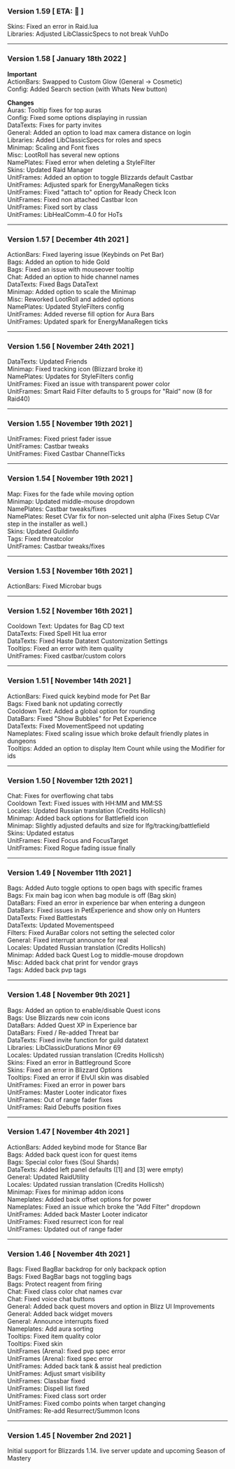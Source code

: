 ### Version 1.59 [ ETA: 🍨 ]

Skins: Fixed an error in Raid.lua  
Libraries: Adjusted LibClassicSpecs to not break VuhDo  

___
### Version 1.58 [ January 18th 2022 ]

**Important**  
ActionBars: Swapped to Custom Glow (General -> Cosmetic)  
Config: Added Search section (with Whats New button)  

**Changes**  
Auras: Tooltip fixes for top auras  
Config: Fixed some options displaying in russian  
DataTexts: Fixes for party invites  
General: Added an option to load max camera distance on login  
Libraries: Added LibClassicSpecs for roles and specs  
Minimap: Scaling and Font fixes  
Misc: LootRoll has several new options  
NamePlates: Fixed error when deleting a StyleFilter  
Skins: Updated Raid Manager  
UnitFrames: Added an option to toggle Blizzards default Castbar  
UnitFrames: Adjusted spark for EnergyManaRegen ticks  
UnitFrames: Fixed "attach to" option for Ready Check Icon  
UnitFrames: Fixed non attached Castbar Icon  
UnitFrames: Fixed sort by class  
UnitFrames: LibHealComm-4.0 for HoTs  

___
### Version 1.57 [ December 4th 2021 ]

ActionBars: Fixed layering issue (Keybinds on Pet Bar)  
Bags: Added an option to hide Gold  
Bags: Fixed an issue with mouseover tooltip  
Chat: Added an option to hide channel names  
DataTexts: Fixed Bags DataText  
Minimap: Added option to scale the Minimap  
Misc: Reworked LootRoll and added options  
NamePlates: Updated StyleFilters config  
UnitFrames: Added reverse fill option for Aura Bars  
UnitFrames: Updated spark for EnergyManaRegen ticks  

___
### Version 1.56 [ November 24th 2021 ]

DataTexts: Updated Friends  
Minimap: Fixed tracking icon (Blizzard broke it)  
NamePlates: Updates for StyleFilters config  
UnitFrames: Fixed an issue with transparent power color  
UnitFrames: Smart Raid Filter defaults to 5 groups for "Raid" now (8 for Raid40)  

___
### Version 1.55 [ November 19th 2021 ]

UnitFrames: Fixed priest fader issue  
UnitFrames: Castbar tweaks  
UnitFrames: Fixed Castbar ChannelTicks  

___
### Version 1.54 [ November 19th 2021 ]

Map: Fixes for the fade while moving option  
Minimap: Updated middle-mouse dropdown  
NamePlates: Castbar tweaks/fixes  
NamePlates: Reset CVar fix for non-selected unit alpha (Fixes Setup CVar step in the installer as well.)  
Skins: Updated Guildinfo  
Tags: Fixed threatcolor  
UnitFrames: Castbar tweaks/fixes  

___
### Version 1.53 [ November 16th 2021 ]

ActionBars: Fixed Microbar bugs  

___
### Version 1.52 [ November 16th 2021 ]

Cooldown Text: Updates for Bag CD text  
DataTexts: Fixed Spell Hit lua error  
DataTexts: Fixed Haste Datatext Customization Settings  
Tooltips: Fixed an error with item quality  
UnitFrames: Fixed castbar/custom colors  

___
### Version 1.51 [ November 14th 2021 ]

ActionBars: Fixed quick keybind mode for Pet Bar  
Bags: Fixed bank not updating correctly  
Cooldown Text: Added a global option for rounding  
DataBars: Fixed "Show Bubbles" for Pet Experience  
DataTexts: Fixed MovementSpeed not updating  
Nameplates: Fixed scaling issue which broke default friendly plates in dungeons  
Tooltips: Added an option to display Item Count while using the Modifier for ids  

___
### Version 1.50 [ November 12th 2021 ]

Chat: Fixes for overflowing chat tabs  
Cooldown Text: Fixed issues with HH:MM and MM:SS  
Locales: Updated Russian translation (Credits Hollicsh)  
Minimap: Added back options for Battlefield icon  
Minimap: Slightly adjusted defaults and size for lfg/tracking/battlefield  
Skins: Updated estatus  
UnitFrames: Fixed Focus and FocusTarget  
UnitFrames: Fixed Rogue fading issue finally  

___
### Version 1.49 [ November 11th 2021 ]

Bags: Added Auto toggle options to open bags with specific frames  
Bags: Fix main bag icon when bag module is off (Bag skin)  
DataBars: Fixed an error in experience bar when entering a dungeon  
DataBars: Fixed issues in PetExperience and show only on Hunters  
DataTexts: Fixed Battlestats  
DataTexts: Updated Movementspeed  
Filters: Fixed AuraBar colors not setting the selected color  
General: Fixed interrupt announce for real  
Locales: Updated Russian translation (Credits Hollicsh)  
Minimap: Added back Quest Log to middle-mouse dropdown  
Misc: Added back chat print for vendor grays  
Tags: Added back pvp tags  

___
### Version 1.48 [ November 9th 2021 ]

Bags: Added an option to enable/disable Quest icons  
Bags: Use Blizzards new coin icons  
DataBars: Added Quest XP in Experience bar  
DataBars: Fixed / Re-added Threat bar  
DataTexts: Fixed invite function for guild datatext  
Libraries: LibClassicDurations Minor 69  
Locales: Updated russian translation (Credits Hollicsh)  
Skins: Fixed an error in Battleground Score  
Skins: Fixed an error in Blizzard Options  
Tooltips: Fixed an error if ElvUI skin was disabled  
UnitFrames: Fixed an error in power bars  
UnitFrames: Master Looter indicator fixes  
UnitFrames: Out of range fader fixes  
UnitFrames: Raid Debuffs position fixes  

___
### Version 1.47 [ November 4th 2021 ]

ActionBars: Added keybind mode for Stance Bar  
Bags: Added back quest icon for quest items  
Bags: Special color fixes (Soul Shards)  
DataTexts: Added left panel defaults ([1] and [3] were empty)  
General: Updated RaidUtility  
Locales: Updated russian translation (Credits Hollicsh)  
Minimap: Fixes for minimap addon icons  
Nameplates: Added back offset options for power  
Nameplates: Fixed an issue which broke the "Add Filter" dropdown  
UnitFrames: Added back Master Looter indicator  
UnitFrames: Fixed resurrect icon for real  
UnitFrames: Updated out of range fader  

___
### Version 1.46 [ November 4th 2021 ]

Bags: Fixed BagBar backdrop for only backpack option  
Bags: Fixed BagBar bags not toggling bags  
Bags: Protect reagent from firing  
Chat: Fixed class color chat names cvar  
Chat: Fixed voice chat buttons  
General: Added back quest movers and option in Blizz UI Improvements  
General: Added back widget movers  
General: Announce interrupts fixed  
Nameplates: Add aura sorting  
Tooltips: Fixed item quality color  
Tooltips: Fixed skin  
UnitFrames (Arena): fixed pvp spec error  
UnitFrames (Arena): fixed spec error  
UnitFrames: Added back tank & assist heal prediction  
UnitFrames: Adjust smart visibility  
UnitFrames: Classbar fixed  
UnitFrames: Dispell list fixed  
UnitFrames: Fixed class sort order  
UnitFrames: Fixed combo points when target changing  
UnitFrames: Re-add Resurrect/Summon Icons  

___
### Version 1.45 [ November 2nd 2021 ]

Initial support for Blizzards 1.14. live server update and upcoming Season of Mastery  